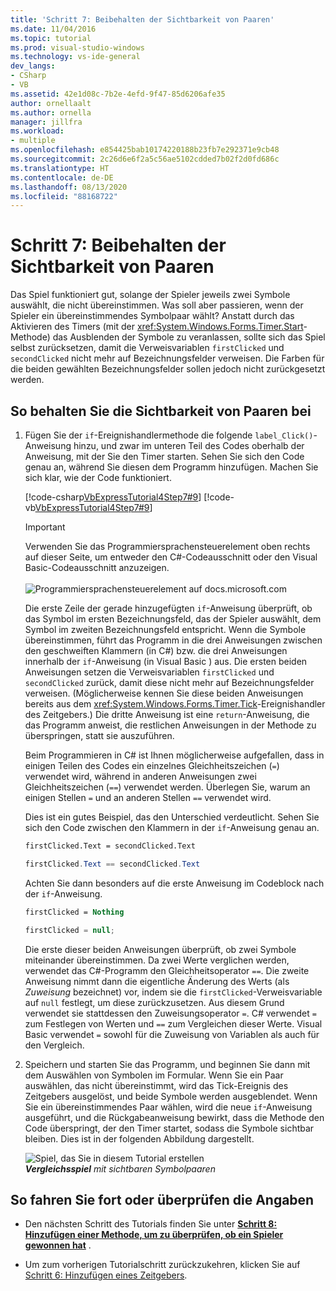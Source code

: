 ```yaml
---
title: 'Schritt 7: Beibehalten der Sichtbarkeit von Paaren'
ms.date: 11/04/2016
ms.topic: tutorial
ms.prod: visual-studio-windows
ms.technology: vs-ide-general
dev_langs:
- CSharp
- VB
ms.assetid: 42e1d08c-7b2e-4efd-9f47-85d6206afe35
author: ornellaalt
ms.author: ornella
manager: jillfra
ms.workload:
- multiple
ms.openlocfilehash: e854425bab10174220188b23fb7e292371e9cb48
ms.sourcegitcommit: 2c26d6e6f2a5c56ae5102cdded7b02f2d0fd686c
ms.translationtype: HT
ms.contentlocale: de-DE
ms.lasthandoff: 08/13/2020
ms.locfileid: "88168722"
---
```

# <a name="step-7-keep-pairs-visible"></a>Schritt 7: Beibehalten der Sichtbarkeit von Paaren
Das Spiel funktioniert gut, solange der Spieler jeweils zwei Symbole auswählt, die nicht übereinstimmen. Was soll aber passieren, wenn der Spieler ein übereinstimmendes Symbolpaar wählt? Anstatt durch das Aktivieren des Timers (mit der <xref:System.Windows.Forms.Timer.Start>-Methode) das Ausblenden der Symbole zu veranlassen, sollte sich das Spiel selbst zurücksetzen, damit die Verweisvariablen `firstClicked` und `secondClicked` nicht mehr auf Bezeichnungsfelder verweisen. Die Farben für die beiden gewählten Bezeichnungsfelder sollen jedoch nicht zurückgesetzt werden.

## <a name="to-keep-pairs-visible"></a>So behalten Sie die Sichtbarkeit von Paaren bei

1. Fügen Sie der `if`-Ereignishandlermethode die folgende `label_Click()`-Anweisung hinzu, und zwar im unteren Teil des Codes oberhalb der Anweisung, mit der Sie den Timer starten. Sehen Sie sich den Code genau an, während Sie diesen dem Programm hinzufügen. Machen Sie sich klar, wie der Code funktioniert.

     [!code-csharp[VbExpressTutorial4Step7#9](../ide/codesnippet/CSharp/step-7-keep-pairs-visible_1.cs)]
     [!code-vb[VbExpressTutorial4Step7#9](../ide/codesnippet/VisualBasic/step-7-keep-pairs-visible_1.vb)]

     > [!IMPORTANT]
     > Verwenden Sie das Programmiersprachensteuerelement oben rechts auf dieser Seite, um entweder den C#-Codeausschnitt oder den Visual Basic-Codeausschnitt anzuzeigen.<br><br>![Programmiersprachensteuerelement auf docs.microsoft.com](../ide/media/docs-programming-language-control.png)

     Die erste Zeile der gerade hinzugefügten `if`-Anweisung überprüft, ob das Symbol im ersten Bezeichnungsfeld, das der Spieler auswählt, dem Symbol im zweiten Bezeichnungsfeld entspricht. Wenn die Symbole übereinstimmen, führt das Programm in die drei Anweisungen zwischen den geschweiften Klammern (in C#) bzw. die drei Anweisungen innerhalb der `if`-Anweisung (in Visual Basic ) aus. Die ersten beiden Anweisungen setzen die Verweisvariablen `firstClicked` und `secondClicked` zurück, damit diese nicht mehr auf Bezeichnungsfelder verweisen. (Möglicherweise kennen Sie diese beiden Anweisungen bereits aus dem <xref:System.Windows.Forms.Timer.Tick>-Ereignishandler des Zeitgebers.) Die dritte Anweisung ist eine `return`-Anweisung, die das Programm anweist, die restlichen Anweisungen in der Methode zu überspringen, statt sie auszuführen.

     Beim Programmieren in C# ist Ihnen möglicherweise aufgefallen, dass in einigen Teilen des Codes ein einzelnes Gleichheitszeichen (`=`) verwendet wird, während in anderen Anweisungen zwei Gleichheitszeichen (`==`) verwendet werden. Überlegen Sie, warum an einigen Stellen `=` und an anderen Stellen `==` verwendet wird.

     Dies ist ein gutes Beispiel, das den Unterschied verdeutlicht. Sehen Sie sich den Code zwischen den Klammern in der `if`-Anweisung genau an.

    ```vb
    firstClicked.Text = secondClicked.Text
    ```

    ```csharp
    firstClicked.Text == secondClicked.Text
    ```

     Achten Sie dann besonders auf die erste Anweisung im Codeblock nach der `if`-Anweisung.

    ```vb
    firstClicked = Nothing
    ```

    ```csharp
    firstClicked = null;
    ```

     Die erste dieser beiden Anweisungen überprüft, ob zwei Symbole miteinander übereinstimmen. Da zwei Werte verglichen werden, verwendet das C#-Programm den Gleichheitsoperator `==`. Die zweite Anweisung nimmt dann die eigentliche Änderung des Werts (als *Zuweisung* bezeichnet) vor, indem sie die `firstClicked`-Verweisvariable auf `null` festlegt, um diese zurückzusetzen. Aus diesem Grund verwendet sie stattdessen den Zuweisungsoperator `=`. C# verwendet `=` zum Festlegen von Werten und `==` zum Vergleichen dieser Werte. Visual Basic verwendet `=` sowohl für die Zuweisung von Variablen als auch für den Vergleich.

2. Speichern und starten Sie das Programm, und beginnen Sie dann mit dem Auswählen von Symbolen im Formular. Wenn Sie ein Paar auswählen, das nicht übereinstimmt, wird das Tick-Ereignis des Zeitgebers ausgelöst, und beide Symbole werden ausgeblendet. Wenn Sie ein übereinstimmendes Paar wählen, wird die neue `if`-Anweisung ausgeführt, und die Rückgabeanweisung bewirkt, dass die Methode den Code überspringt, der den Timer startet, sodass die Symbole sichtbar bleiben. Dies ist in der folgenden Abbildung dargestellt.

     ![Spiel, das Sie in diesem Tutorial erstellen](../ide/media/express_finishedgame.png)<br/>
***Vergleichsspiel*** *mit sichtbaren Symbolpaaren*

## <a name="to-continue-or-review"></a>So fahren Sie fort oder überprüfen die Angaben

- Den nächsten Schritt des Tutorials finden Sie unter **[Schritt 8: Hinzufügen einer Methode, um zu überprüfen, ob ein Spieler gewonnen hat](../ide/step-8-add-a-method-to-verify-whether-the-player-won.md)** .

- Um zum vorherigen Tutorialschritt zurückzukehren, klicken Sie auf [Schritt 6: Hinzufügen eines Zeitgebers](../ide/step-6-add-a-timer.md).
